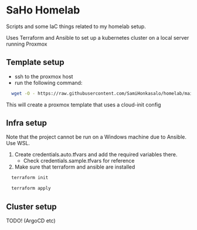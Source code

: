 # SaHo Homelab

Scripts and some IaC things related to my homelab setup.

Uses Terraform and Ansible to set up a kubernetes cluster on a local server running Proxmox

## Template setup

- ssh to the proxmox host
- run the following command:
```bash
  wget -O - https://raw.githubusercontent.com/SamiHonkasalo/homelab/main/proxmox/create-proxmox-template.sh | bash
```
This will create a proxmox template that uses a cloud-init config

## Infra setup

Note that the project cannot be run on a Windows machine due to Ansible. Use WSL.

1. Create credentials.auto.tfvars and add the required variables there.
   - Check credentials.sample.tfvars for reference
2. Make sure that terraform and ansible are installed

```bash
  terraform init
```

```bash
  terraform apply
```

## Cluster setup

TODO! (ArgoCD etc)